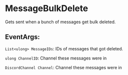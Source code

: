 MessageBulkDelete
=================
Gets sent when a bunch of messages get bulk deleted.

## EventArgs:
`List<ulong> MessageIDs`: IDs of messages that got deleted.

`ulong ChannelID`: Channel these messages were in

`DiscordChannel Channel`: Channel these messages were in
